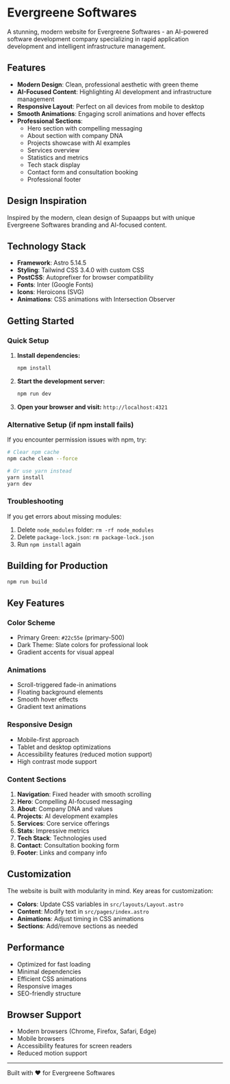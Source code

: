 # Evergreene Softwares

A stunning, modern website for Evergreene Softwares - an AI-powered software development company specializing in rapid application development and intelligent infrastructure management.

## Features

- **Modern Design**: Clean, professional aesthetic with green theme
- **AI-Focused Content**: Highlighting AI development and infrastructure management
- **Responsive Layout**: Perfect on all devices from mobile to desktop
- **Smooth Animations**: Engaging scroll animations and hover effects
- **Professional Sections**:
  - Hero section with compelling messaging
  - About section with company DNA
  - Projects showcase with AI examples
  - Services overview
  - Statistics and metrics
  - Tech stack display
  - Contact form and consultation booking
  - Professional footer

## Design Inspiration

Inspired by the modern, clean design of Supaapps but with unique Evergreene Softwares branding and AI-focused content.

## Technology Stack

- **Framework**: Astro 5.14.5
- **Styling**: Tailwind CSS 3.4.0 with custom CSS
- **PostCSS**: Autoprefixer for browser compatibility
- **Fonts**: Inter (Google Fonts)
- **Icons**: Heroicons (SVG)
- **Animations**: CSS animations with Intersection Observer

## Getting Started

### Quick Setup

1. **Install dependencies:**
   ```bash
   npm install
   ```

2. **Start the development server:**
   ```bash
   npm run dev
   ```

3. **Open your browser and visit:** `http://localhost:4321`

### Alternative Setup (if npm install fails)

If you encounter permission issues with npm, try:

```bash
# Clear npm cache
npm cache clean --force

# Or use yarn instead
yarn install
yarn dev
```

### Troubleshooting

If you get errors about missing modules:
1. Delete `node_modules` folder: `rm -rf node_modules`
2. Delete `package-lock.json`: `rm package-lock.json`
3. Run `npm install` again

## Building for Production

```bash
npm run build
```

## Key Features

### Color Scheme
- Primary Green: `#22c55e` (primary-500)
- Dark Theme: Slate colors for professional look
- Gradient accents for visual appeal

### Animations
- Scroll-triggered fade-in animations
- Floating background elements
- Smooth hover effects
- Gradient text animations

### Responsive Design
- Mobile-first approach
- Tablet and desktop optimizations
- Accessibility features (reduced motion support)
- High contrast mode support

### Content Sections
1. **Navigation**: Fixed header with smooth scrolling
2. **Hero**: Compelling AI-focused messaging
3. **About**: Company DNA and values
4. **Projects**: AI development examples
5. **Services**: Core service offerings
6. **Stats**: Impressive metrics
7. **Tech Stack**: Technologies used
8. **Contact**: Consultation booking form
9. **Footer**: Links and company info

## Customization

The website is built with modularity in mind. Key areas for customization:

- **Colors**: Update CSS variables in `src/layouts/Layout.astro`
- **Content**: Modify text in `src/pages/index.astro`
- **Animations**: Adjust timing in CSS animations
- **Sections**: Add/remove sections as needed

## Performance

- Optimized for fast loading
- Minimal dependencies
- Efficient CSS animations
- Responsive images
- SEO-friendly structure

## Browser Support

- Modern browsers (Chrome, Firefox, Safari, Edge)
- Mobile browsers
- Accessibility features for screen readers
- Reduced motion support

---

Built with ❤️ for Evergreene Softwares